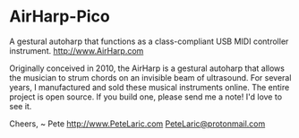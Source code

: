 # AirHarp-Pico
A gestural autoharp that functions as a class-compliant USB MIDI controller instrument.
http://www.AirHarp.com

Originally conceived in 2010, the AirHarp is a gestural autoharp that allows the musician to strum chords on an invisible beam of ultrasound.  For several years, I manufactured and sold these musical instruments online.  The entire project is open source.  If you build one, please send me a note!  I'd love to see it.

Cheers,
~ Pete
http://www.PeteLaric.com
PeteLaric@protonmail.com
